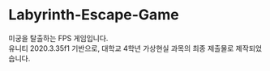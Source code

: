 # Labyrinth-Escape-Game
미궁을 탈출하는 FPS 게임입니다. <br>
유니티 2020.3.35f1 기반으로, 대학교 4학년 가상현실 과목의 최종 제출물로 제작되었습니다.
